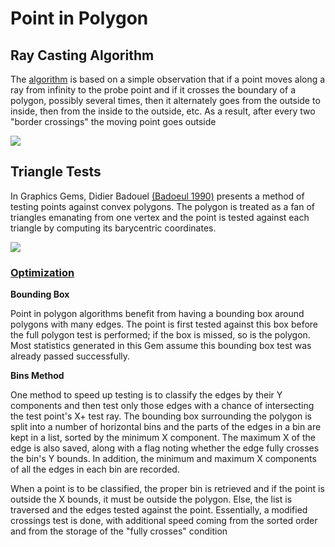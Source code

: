 # Point in Polygon

## Ray Casting Algorithm

The [algorithm](https://en.wikipedia.org/wiki/Point_in_polygon) is based on a simple observation that if a point moves along a ray from infinity to the probe point and if it crosses the boundary of a polygon, possibly several times, then it alternately goes from the outside to inside, then from the inside to the outside, etc. As a result, after every two "border crossings" the moving point goes outside

![](https://lh6.googleusercontent.com/cyLrGMrc_h1wMg5NSkJobz6dNrU0gLMko_SfhZnaVXEpZWAYfiCSlOVXK_3BhENbgLNTyrCOfuGNSewOLSUQZ5WTtRI8MbLiHsYCtzVcaH9qJe1pBmEDzDLsq7qZGMNFOqjXz9T1)

## Triangle Tests

In Graphics Gems, Didier Badouel [(Badoeul 1990)](https://erich.realtimerendering.com/ptinpoly/#ref2) presents a method of testing points against convex polygons. The polygon is treated as a fan of triangles emanating from one vertex and the point is tested against each triangle by computing its barycentric coordinates.

![](https://lh4.googleusercontent.com/_s85Ww7yf7uRwBv8ho8s0NvlbcMUHzGJNt-LHxJPdZVvzDDYOdFLQTUNnTHJpAc2wOrd0bYiXPwZ4wq0uGMhGe2BxEFvtbU_H7fQf_uRtw9bl0_54wLsSCenxMxfv8t4x6M26ewn)

### [Optimization](https://erich.realtimerendering.com/ptinpoly/)

**Bounding Box**

Point in polygon algorithms benefit from having a bounding box around polygons with many edges. The point is first tested against this box before the full polygon test is performed; if the box is missed, so is the polygon. Most statistics generated in this Gem assume this bounding box test was already passed successfully.

**Bins Method**

One method to speed up testing is to classify the edges by their Y components and then test only those edges with a chance of intersecting the test point's X+ test ray. The bounding box surrounding the polygon is split into a number of horizontal bins and the parts of the edges in a bin are kept in a list, sorted by the minimum X component. The maximum X of the edge is also saved, along with a flag noting whether the edge fully crosses the bin's Y bounds. In addition, the minimum and maximum X components of all the edges in each bin are recorded.

When a point is to be classified, the proper bin is retrieved and if the point is outside the X bounds, it must be outside the polygon. Else, the list is traversed and the edges tested against the point. Essentially, a modified crossings test is done, with additional speed coming from the sorted order and from the storage of the "fully crosses" condition
